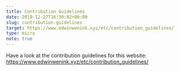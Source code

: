 ```yaml
---
title: Contribution Guidelines
date: 2019-12-27T16:30:02+00:00
slug: contribution-guidelines
target: https://www.edwinwenink.xyz/etc/contribution_guidelines/
type: micro
note: true
---
```

Have a look at the contribution guidelines for this website: https://www.edwinwenink.xyz/etc/contribution_guidelines/
